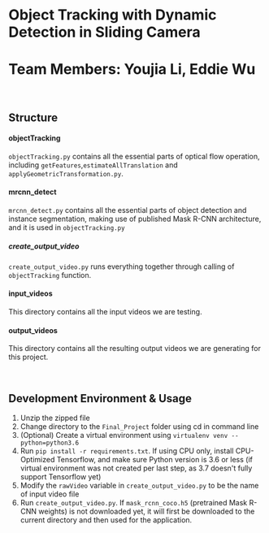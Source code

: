 # Object Tracking with Dynamic Detection in Sliding Camera 
# Team Members: Youjia Li, Eddie Wu

&nbsp;
## Structure

#### objectTracking
`objectTracking.py` contains all the essential parts of optical flow operation, including `getFeatures`,`estimateAllTranslation` and `applyGeometricTransformation.py`.

#### mrcnn_detect
`mrcnn_detect.py` contains all the essential parts of object detection and instance segmentation, making use of published Mask R-CNN architecture, and it is used in `objectTracking.py`

##### create_output_video
`create_output_video.py` runs everything together through calling of `objectTracking` function. 

#### input_videos
This directory contains all the input videos we are testing. 

#### output_videos
This directory contains all the resulting output videos we are generating for this project.

&nbsp;
## Development Environment & Usage
1. Unzip the zipped file
2. Change directory to the `Final_Project` folder using cd in command line
3. (Optional) Create a virtual environment using `virtualenv venv --python=python3.6` 
4. Run `pip install -r requirements.txt`. If using CPU only, install CPU-Optimized Tensorflow, and make sure Python version is 3.6 or less (if virtual environment was not created per last step, as 3.7 doesn't fully support Tensorflow yet)
5. Modify the `rawVideo` variable in `create_output_video.py` to be the name of input video file
6. Run `create_output_video.py`. If `mask_rcnn_coco.h5` (pretrained Mask R-CNN weights) is not downloaded yet, it will first be downloaded to the current directory and then used for the application.
